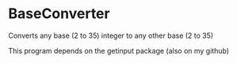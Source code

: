 BaseConverter
=============

Converts any base (2 to 35) integer to any other base (2 to 35)

This program depends on the getinput package (also on my github)
